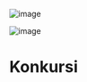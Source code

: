 ![image](https://github.com/sxdmatheww/Konkursi/assets/97594112/c310f919-9a60-4253-b668-a698dee99410)

![image](https://github.com/sxdmatheww/Konkursi/assets/97594112/abd56fe4-6522-4509-ad7c-3609abff0a0c)

# Konkursi
